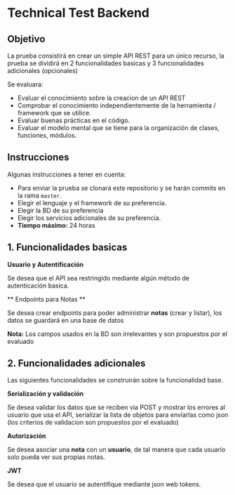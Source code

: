# Technical Test Backend

## Objetivo 
La prueba consistirá en crear un simple API REST para un único recurso, la prueba se dividirá en 2 funcionalidades basicas y 3 funcionalidades adicionales (opcionales) 

Se evaluara: 

* Evaluar el conocimiento sobre la creacion de un API REST
* Comprobar el conocimiento independientemente de la herramienta / framework que se utilice.
* Evaluar buenas prácticas en el código.
* Evaluar el modelo mental que se tiene para la organización de clases, funciones, módulos.


## Instrucciones

Algunas instrucciones a tener en cuenta:

- Para enviar la prueba se clonará este repositorio y se harán commits en la rama `master`.
- Elegir el lenguaje y el framework de su preferencia.
- Elegir la BD de su preferencia 
- Elegir los servicios adicionales de su preferencia.
- **Tiempo máximo:** 24 horas 

## 1. Funcionalidades basicas

**Usuario y Autentificación**

Se desea que el API sea restringido mediante algún método de autenticación basica.

** Endpoints para Notas **

Se desea crear endpoints para poder administrar **notas** (crear y listar), los datos se guardará en una base de datos 

**Nota:** Los campos usados en la BD son irrelevantes y son propuestos por el evaluado

## 2. Funcionalidades adicionales

Las siguientes funcionalidades se construirán sobre la funcionalidad base.

**Serialización y validación**

Se desea validar los datos que se reciben via POST y mostrar los errores al usuario que usa el API, serializar la lista de objetos para enviarlas como json (los criterios de validacion son propuestos por el evaluado)


**Autorización**

Se desea asociar una **nota** con un **usuario**, de tal manera que cada usuario solo pueda ver sus propias notas.


**JWT**

Se desea que el usuario se autentifique mediante json web tokens.